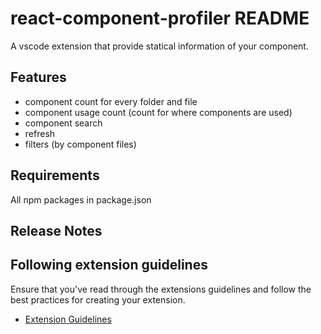# react-component-profiler README

A vscode extension that provide statical information of your component.

## Features

- component count for every folder and file
- component usage count (count for where components are used)
- component search
- refresh
- filters  (by component files)

## Requirements
All npm packages in package.json

## Release Notes


## Following extension guidelines

Ensure that you've read through the extensions guidelines and follow the best practices for creating your extension.

* [Extension Guidelines](https://code.visualstudio.com/api/references/extension-guidelines)